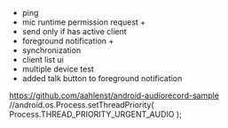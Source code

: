 - ping
- mic runtime permission request +
- send only if has active client
- foreground notification +
- synchronization
- client list ui
- multiple device test
- added talk button to foreground notification

https://github.com/aahlenst/android-audiorecord-sample
//android.os.Process.setThreadPriority( Process.THREAD_PRIORITY_URGENT_AUDIO );